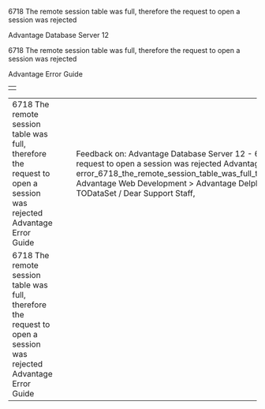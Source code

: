 6718 The remote session table was full, therefore the request to open a session was rejected




Advantage Database Server 12  

6718 The remote session table was full, therefore the request to open a session was rejected

Advantage Error Guide

|  |
| --- |
|  |

|  |  |  |  |  |
| --- | --- | --- | --- | --- |
| 6718 The remote session table was full, therefore the request to open a session was rejected  Advantage Error Guide |  |  | Feedback on: Advantage Database Server 12 - 6718 The remote session table was full, therefore the request to open a session was rejected Advantage Error Guide error\_6718\_the\_remote\_session\_table\_was\_full\_therefore\_the\_request\_to\_open\_a\_session\_was\_rejected Advantage Web Development > Advantage Delphi OData Client > Delphi OData Components > TODataSet / Dear Support Staff, |  |
| 6718 The remote session table was full, therefore the request to open a session was rejected  Advantage Error Guide |  |  |  |  |